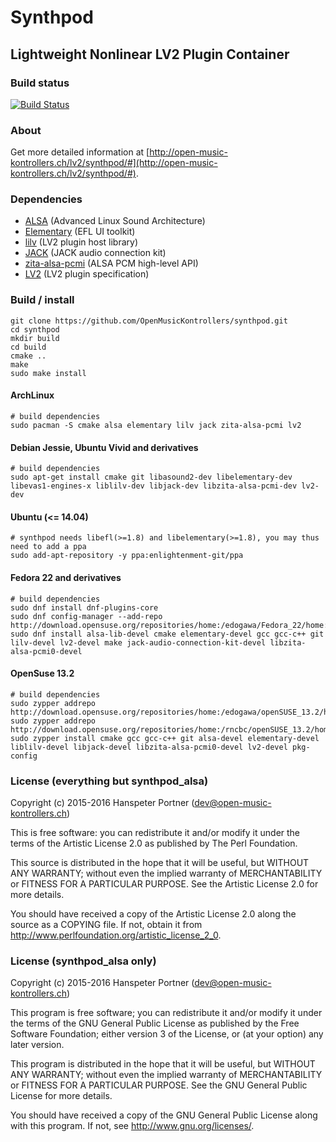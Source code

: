 # Synthpod

## Lightweight Nonlinear LV2 Plugin Container

### Build status

[![Build Status](https://travis-ci.org/OpenMusicKontrollers/synthpod.svg?branch=master)](https://travis-ci.org/OpenMusicKontrollers/synthpod)

### About

Get more detailed information at [http://open-music-kontrollers.ch/lv2/synthpod/#](http://open-music-kontrollers.ch/lv2/synthpod/#).

### Dependencies

* [ALSA](http://alsa-project.org) (Advanced Linux Sound Architecture)
* [Elementary](http://docs.enlightenment.org/auto/elementary/) (EFL UI toolkit)
* [lilv](http://drobilla.net/software/lilv/) (LV2 plugin host library)
* [JACK](http://jackaudio.org/) (JACK audio connection kit)
* [zita-alsa-pcmi](http://kokkinizita.linuxaudio.org/linuxaudio/) (ALSA PCM high-level API)
* [LV2](http://lv2plug.in) (LV2 plugin specification)

### Build / install

	git clone https://github.com/OpenMusicKontrollers/synthpod.git
	cd synthpod 
	mkdir build
	cd build
	cmake ..
	make
	sudo make install

#### ArchLinux

	# build dependencies
	sudo pacman -S cmake alsa elementary lilv jack zita-alsa-pcmi lv2

#### Debian Jessie, Ubuntu Vivid and derivatives

	# build dependencies
	sudo apt-get install cmake git libasound2-dev libelementary-dev libevas1-engines-x liblilv-dev libjack-dev libzita-alsa-pcmi-dev lv2-dev

#### Ubuntu (<= 14.04)

	# synthpod needs libefl(>=1.8) and libelementary(>=1.8), you may thus need to add a ppa
	sudo add-apt-repository -y ppa:enlightenment-git/ppa

#### Fedora 22 and derivatives

	# build dependencies
	sudo dnf install dnf-plugins-core
	sudo dnf config-manager --add-repo http://download.opensuse.org/repositories/home:/edogawa/Fedora_22/home:edogawa.repo
	sudo dnf install alsa-lib-devel cmake elementary-devel gcc gcc-c++ git lilv-devel lv2-devel make jack-audio-connection-kit-devel libzita-alsa-pcmi0-devel

#### OpenSuse 13.2
	
	# build dependencies
	sudo zypper addrepo http://download.opensuse.org/repositories/home:/edogawa/openSUSE_13.2/home:edogawa.repo
	sudo zypper addrepo http://download.opensuse.org/repositories/home:/rncbc/openSUSE_13.2/home:rncbc.repo
	sudo zypper install cmake gcc gcc-c++ git alsa-devel elementary-devel liblilv-devel libjack-devel libzita-alsa-pcmi0-devel lv2-devel pkg-config

### License (everything but synthpod\_alsa)

Copyright (c) 2015-2016 Hanspeter Portner (dev@open-music-kontrollers.ch)

This is free software: you can redistribute it and/or modify
it under the terms of the Artistic License 2.0 as published by
The Perl Foundation.

This source is distributed in the hope that it will be useful,
but WITHOUT ANY WARRANTY; without even the implied warranty of
MERCHANTABILITY or FITNESS FOR A PARTICULAR PURPOSE. See the
Artistic License 2.0 for more details.

You should have received a copy of the Artistic License 2.0
along the source as a COPYING file. If not, obtain it from
<http://www.perlfoundation.org/artistic_license_2_0>.

### License (synthpod\_alsa only)

Copyright (c) 2015-2016 Hanspeter Portner (dev@open-music-kontrollers.ch)

This program is free software; you can redistribute it and/or modify
it under the terms of the GNU General Public License as published by
the Free Software Foundation; either version 3 of the License, or
(at your option) any later version.

This program is distributed in the hope that it will be useful,
but WITHOUT ANY WARRANTY; without even the implied warranty of
MERCHANTABILITY or FITNESS FOR A PARTICULAR PURPOSE.  See the
GNU General Public License for more details.

You should have received a copy of the GNU General Public License
along with this program. If not, see <http://www.gnu.org/licenses/>.
